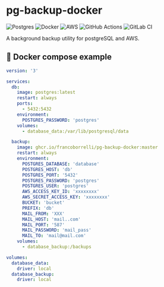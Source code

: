 # pg-backup-docker

![Postgres](https://img.shields.io/badge/postgres-%23316192.svg?style=for-the-badge&logo=postgresql&logoColor=white)
![Docker](https://img.shields.io/badge/docker-%230db7ed.svg?style=for-the-badge&logo=docker&logoColor=white)
![AWS](https://img.shields.io/badge/AWS-%23FF9900.svg?style=for-the-badge&logo=amazon-aws&logoColor=white)
![GitHub Actions](https://img.shields.io/badge/github%20actions-%232671E5.svg?style=for-the-badge&logo=githubactions&logoColor=white)
![GitLab CI](https://img.shields.io/badge/gitlab%20ci-%23181717.svg?style=for-the-badge&logo=gitlab&logoColor=white)

A background backup utility for postgreSQL and AWS.


## 🐳 Docker compose example
```yml
version: '3'

services:
  db:
    image: postgres:latest
    restart: always
    ports:
      - 5432:5432
    environment:
      POSTGRES_PASSWORD: 'postgres'
    volumes:
      - database_data:/var/lib/postgresql/data

  backup:
    image: ghcr.io/francoborrelli/pg-backup-docker:master
    restart: always
    environment:
      POSTGRES_DATABASE: 'database'
      POSTGRES_HOST: 'db'
      POSTGRES_PORT: '5432'
      POSTGRES_PASSWORD: 'postgres'
      POSTGRES_USER: 'postgres'
      AWS_ACCESS_KEY_ID: 'xxxxxxxx'
      AWS_SECRET_ACCESS_KEY: 'xxxxxxxx'
      BUCKET: 'bucket'
      PREFIX: 'db'
      MAIL_FROM: 'XXX'
      MAIL_HOST: 'mail..com'
      MAIL_PORT: '587'
      MAIL_PASSWORD: 'mail_pass'
      MAIL_TO: 'mail@mail.com'
    volumes:
      - database_backup:/backups

volumes:
  database_data:
    driver: local
  database_backup:
    driver: local
```
